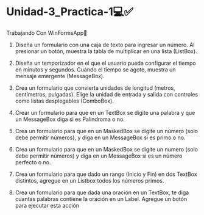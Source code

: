 # Unidad-3_Practica-1💻✅
Trabajando Con WinFormsApp👾

1. Diseña un formulario con una caja de texto para ingresar un número. Al presionar un botón, muestra la tabla de multiplicar en una lista (ListBox).

2. Diseña un temporizador en el que el usuario pueda configurar el tiempo en minutos y segundos. Cuando el tiempo se agote, muestra un mensaje emergente (MessageBox).

3. Crea un formulario que convierta unidades de longitud (metros, centímetros, pulgadas). Elige la unidad de entrada y salida con controles como listas desplegables (ComboBox).

4. Crear un formulario para que en un TextBox se digite una palabra y que un MessageBox diga si es Palindroma o no.

5. Crea un formulario para que en un MaskedBox se digite un número (solo debe permitir números), y diga en un MessageBox si es primo o no.

6. Crea un formulario para que en un MaskedBox se digite un numero (solo debe permitir números) y diga en un MessageBox si es un número perfecto o no.

7. Crea un formulario para que dado un rango (Inicio y Fin) en dos TextBox distintos, agregue en un Listbox todos los números primos.

8. Crea un formulario para que dada una oración en un TextBox, te diga cuantas palabras contiene la oración en un Label. Agregue un botón para ejecutar esta acción
